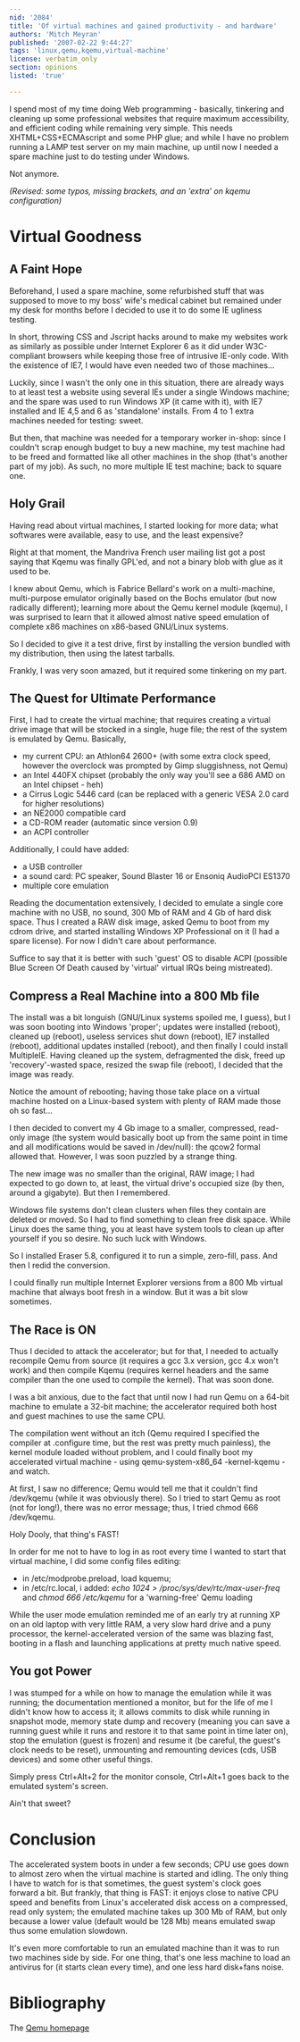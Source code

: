 ```yaml
---
nid: '2084'
title: 'Of virtual machines and gained productivity - and hardware'
authors: 'Mitch Meyran'
published: '2007-02-22 9:44:27'
tags: 'linux,qemu,kqemu,virtual-machine'
license: verbatim_only
section: opinions
listed: 'true'

---
```

I spend most of my time doing Web programming - basically, tinkering and cleaning up some professional websites that require maximum accessibility, and efficient coding while remaining very simple. This needs XHTML+CSS+ECMAscript and some PHP glue; and while I have no problem running a LAMP test server on my main machine, up until now I needed a spare machine just to do testing under Windows.

Not anymore.

_(Revised: some typos, missing brackets, and an 'extra' on kqemu configuration)_


<!--break-->



# Virtual Goodness


## A Faint Hope

Beforehand, I used a spare machine, some refurbished stuff that was supposed to move to my boss' wife's medical cabinet but remained under my desk for months before I decided to use it to do some IE ugliness testing.

In short, throwing CSS and Jscript hacks around to make my websites work as similarly as possible under Internet Explorer 6 as it did under W3C-compliant browsers while keeping those free of intrusive IE-only code. With the existence of IE7, I would have even needed two of those machines...

Luckily, since I wasn't the only one in this situation, there are already ways to at least test a website using several IEs under a single Windows machine; and the spare was used to run Windows XP (it came with it), with IE7 installed and IE 4,5 and 6 as 'standalone' installs. From 4 to 1 extra machines needed for testing: sweet.

But then, that machine was needed for a temporary worker in-shop: since I couldn't scrap enough budget to buy a new machine, my test machine had to be freed and formatted like all other machines in the shop (that's another part of my job). As such, no more multiple IE test machine; back to square one.


## Holy Grail

Having read about virtual machines, I started looking for more data; what softwares were available, easy to use, and the least expensive?

Right at that moment, the Mandriva French user mailing list got a post saying that Kqemu was finally GPL'ed, and not a binary blob with glue as it used to be.

I knew about Qemu, which is Fabrice Bellard's work on a multi-machine, multi-purpose emulator originally based on the Bochs emulator (but now radically different); learning more about the Qemu kernel module (kqemu), I was surprised to learn that it allowed almost native speed emulation of complete x86 machines on x86-based GNU/Linux systems.

So I decided to give it a test drive, first by installing the version bundled with my distribution, then using the latest tarballs.

Frankly, I was very soon amazed, but it required some tinkering on my part.


## The Quest for Ultimate Performance

First, I had to create the virtual machine; that requires creating a virtual drive image that will be stocked in a single, huge file; the rest of the system is emulated by Qemu. Basically,


* my current CPU: an Athlon64 2600+ (with some extra clock speed, however the overclock was prompted by Gimp sluggishness, not Qemu)
* an Intel 440FX chipset (probably the only way you'll see a 686 AMD on an Intel chipset - heh)
* a Cirrus Logic 5446 card (can be replaced with a generic VESA 2.0 card for higher resolutions)
* an NE2000 compatible card
* a CD-ROM reader (automatic since version 0.9)
* an ACPI controller

Additionally, I could have added:


* a USB controller
* a sound card: PC speaker, Sound Blaster 16 or Ensoniq AudioPCI ES1370
* multiple core emulation

Reading the documentation extensively, I decided to emulate a single core machine with no USB, no sound, 300 Mb of RAM and 4 Gb of hard disk space. Thus I created a RAW disk image, asked Qemu to boot from my cdrom drive, and started installing Windows XP Professional on it (I had a spare license). For now I didn't care about performance.

Suffice to say that it is better with such 'guest' OS to disable ACPI (possible Blue Screen Of Death caused by 'virtual' virtual IRQs being mistreated).


## Compress a Real Machine into a 800 Mb file

The install was a bit longuish (GNU/Linux systems spoiled me, I guess), but I was soon booting into Windows 'proper'; updates were installed (reboot), cleaned up (reboot), useless services shut down (reboot), IE7 installed (reboot), additional updates installed (reboot), and then finally I could install MultipleIE. Having cleaned up the system, defragmented the disk, freed up 'recovery'-wasted space, resized the swap file (reboot), I decided that the image was ready.

Notice the amount of rebooting; having those take place on a virtual machine hosted on a Linux-based system with plenty of RAM made those oh so fast...

I then decided to convert my 4 Gb image to a smaller, compressed, read-only image (the system would basically boot up from the same point in time and all modifications would be saved in /dev/null): the qcow2 formal allowed that. However, I was soon puzzled by a strange thing.

The new image was no smaller than the original, RAW image; I had expected to go down to, at least, the virtual drive's occupied size (by then, around a gigabyte). But then I remembered.

Windows file systems don't clean clusters when files they contain are deleted or moved. So I had to find something to clean free disk space. While Linux does the same thing, you at least have system tools to clean up after yourself if you so desire. No such luck with Windows.

So I installed Eraser 5.8, configured it to run a simple, zero-fill, pass. And then I redid the conversion.

I could finally run multiple Internet Explorer versions from a 800 Mb virtual machine that always boot fresh in a window. But it was a bit slow sometimes.


## The Race is ON

Thus I decided to attack the accelerator; but for that, I needed to actually recompile Qemu from source (it requires a gcc 3.x version, gcc 4.x won't work) and then compile Kqemu (requires kernel headers and the same compiler than the one used to compile the kernel). That was soon done.

I was a bit anxious, due to the fact that until now I had run Qemu on a 64-bit machine to emulate a 32-bit machine; the accelerator required both host and guest machines to use the same CPU.

The compilation went without an itch (Qemu required I specified the compiler at .configure time, but the rest was pretty much painless), the kernel module loaded without problem, and I could finally boot my accelerated virtual machine - using qemu-system-x86_64 -kernel-kqemu - and watch.

At first, I saw no difference; Qemu would tell me that it couldn't find /dev/kqemu (while it was obviously there). So I tried to start Qemu as root (not for long!), there was no error message; thus, I tried chmod 666 /dev/kqemu.

Holy Dooly, that thing's FAST!

In order for me not to have to log in as root every time I wanted to start that virtual machine, I did some config files editing:


* in /etc/modprobe.preload, load kquemu;
* in /etc/rc.local, i added: _echo 1024 > /proc/sys/dev/rtc/max-user-freq_ and _chmod 666 /etc/kqemu_ for a 'warning-free' Qemu loading

While the user mode emulation reminded me of an early try at running XP on an old laptop with very little RAM, a very slow hard drive and a puny processor, the kernel-accelerated version of the same was blazing fast, booting in a flash and launching applications at pretty much native speed.


## You got Power

I was stumped for a while on how to manage the emulation while it was running; the documentation mentioned a monitor, but for the life of me I didn't know how to access it; it allows commits to disk while running in snapshot mode, memory state dump and recovery (meaning you can save a running guest while it runs and restore it to that same point in time later on), stop the emulation (guest is frozen) and resume it (be careful, the guest's clock needs to be reset), unmounting and remounting devices (cds, USB devices) and some other useful things.

Simply press Ctrl+Alt+2 for the monitor console, Ctrl+Alt+1 goes back to the emulated system's screen.

Ain't that sweet?


# Conclusion

The accelerated system boots in under a few seconds; CPU use goes down to almost zero when the virtual machine is started and idling. The only thing I have to watch for is that sometimes, the guest system's clock goes forward a bit. But frankly, that thing is FAST: it enjoys close to native CPU speed and benefits from Linux's accelerated disk access on a compressed, read only system; the emulated machine takes up 300 Mb of RAM, but only because a lower value (default would be 128 Mb) means emulated swap thus some emulation slowdown.

It's even more comfortable to run an emulated machine than it was to run two machines side by side. For one thing, that's one less machine to load an antivirus for (it starts clean every time), and one less hard disk+fans noise.


# Bibliography

The [Qemu homepage](http://fabrice.bellard.free.fr/qemu/)

